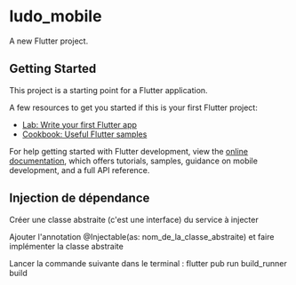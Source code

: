 # ludo_mobile

A new Flutter project.

## Getting Started

This project is a starting point for a Flutter application.

A few resources to get you started if this is your first Flutter project:

- [Lab: Write your first Flutter app](https://docs.flutter.dev/get-started/codelab)
- [Cookbook: Useful Flutter samples](https://docs.flutter.dev/cookbook)

For help getting started with Flutter development, view the
[online documentation](https://docs.flutter.dev/), which offers tutorials,
samples, guidance on mobile development, and a full API reference.


## Injection de dépendance
Créer une classe abstraite (c'est une interface) du service à injecter

Ajouter l'annotation @Injectable(as: nom_de_la_classe_abstraite) et faire implémenter la classe abstraite

Lancer la commande suivante dans le terminal : flutter pub run build_runner build
